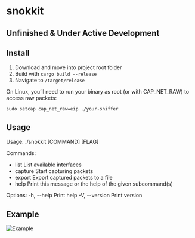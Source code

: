# snokkit
## Unfinished & Under Active Development

## Install

1. Download and move into project root folder
2. Build with ```cargo build --release```
3. Navigate to ```/target/release```

On Linux, you’ll need to run your binary as root (or with CAP_NET_RAW) to access raw packets:

```sudo setcap cap_net_raw=eip ./your-sniffer```

## Usage

Usage: ./snokkit [COMMAND] [FLAG]

Commands:
<ul>
    <li>list     List available interfaces</li>
    <li>capture  Start capturing packets</li>
    <li>export   Export captured packets to a file</li>
    <li>help     Print this message or the help of the given subcommand(s)</li>
</ul>

Options:
  -h, --help     Print help
  -V, --version  Print version


## Example

![Example](img/example.png)
